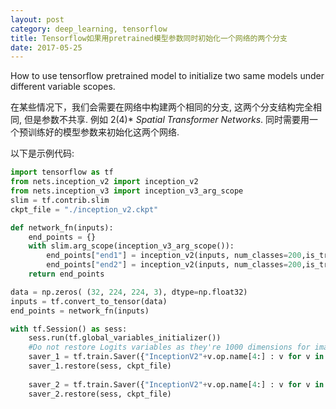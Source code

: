 ```yaml
---
layout: post
category: deep_learning, tensorflow
title: Tensorflow如果用pretrained模型参数同时初始化一个网络的两个分支
date: 2017-05-25
---
```


How to use tensorflow pretrained model to initialize two same models under different variable scopes.

在某些情况下，我们会需要在网络中构建两个相同的分支, 这两个分支结构完全相同, 但是参数不共享. 例如 2(4)* *Spatial Transformer Networks*. 同时需要用一个预训练好的模型参数来初始化这两个网络.



以下是示例代码: 

```python
import tensorflow as tf 
from nets.inception_v2 import inception_v2 
from nets.inception_v3 import inception_v3_arg_scope 
slim = tf.contrib.slim
ckpt_file = "./inception_v2.ckpt" 

def network_fn(inputs):
    end_points = {}
    with slim.arg_scope(inception_v3_arg_scope()): 
        end_points["end1"] = inception_v2(inputs, num_classes=200,is_training=True,scope = "inc1")  
        end_points["end2"] = inception_v2(inputs, num_classes=200,is_training=True,scope = "inc2") 
    return end_points 

data = np.zeros( (32, 224, 224, 3), dtype=np.float32) 
inputs = tf.convert_to_tensor(data)                                                                                                                                                      
end_points = network_fn(inputs)    

with tf.Session() as sess:   
    sess.run(tf.global_variables_initializer())
    #Do not restore Logits variables as they're 1000 dimensions for imagenet classification
    saver_1 = tf.train.Saver({"InceptionV2"+v.op.name[4:] : v for v in tf.global_variables() if v.name.startswith("inc1") and v.name.find("Logits/")<0})
    saver_1.restore(sess, ckpt_file)
    
    saver_2 = tf.train.Saver({"InceptionV2"+v.op.name[4:] : v for v in tf.global_variables() if v.name.startswith("inc2") and v.name.find("Logits/")<0})
    saver_2.restore(sess, ckpt_file)
```

